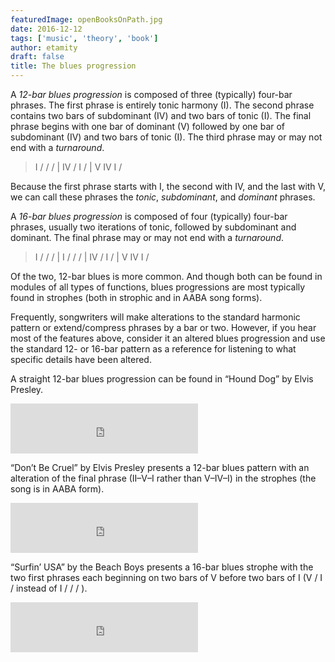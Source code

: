 ```yaml
---
featuredImage: openBooksOnPath.jpg
date: 2016-12-12
tags: ['music', 'theory', 'book']
author: etamity
draft: false
title: The blues progression
---
```


A *12-bar blues progression* is composed of three (typically) four-bar phrases. The first phrase is entirely tonic harmony (I). The second phrase contains two bars of subdominant (IV) and two bars of tonic (I). The final phrase begins with one bar of dominant (V) followed by one bar of subdominant (IV) and two bars of tonic (I). The third phrase may or may not end with a *turnaround*.

> I / / / | IV / I / | V IV I /

Because the first phrase starts with I, the second with IV, and the last with V, we can call these phrases the *tonic*, *subdominant*, and *dominant* phrases.

A *16-bar blues progression* is composed of four (typically) four-bar phrases, usually two iterations of tonic, followed by subdominant and dominant. The final phrase may or may not end with a *turnaround*.

> I / / / | I / / / | IV / I / | V IV I /

Of the two, 12-bar blues is more common. And though both can be found in modules of all types of functions, blues progressions are most typically found in strophes (both in strophic and in AABA song forms).

Frequently, songwriters will make alterations to the standard harmonic pattern or extend/compress phrases by a bar or two. However, if you hear most of the features above, consider it an altered blues progression and use the standard 12- or 16-bar pattern as a reference for listening to what specific details have been altered.

A straight 12-bar blues progression can be found in “Hound Dog” by Elvis Presley. 

<iframe src="https://embed.spotify.com/?uri=spotify:track:0MLpdnTsnnaxH5yEJzxV6I" width="300" height="80" frameborder="0" allowtransparency="true"></iframe><br/>

“Don’t Be Cruel” by Elvis Presley presents a 12-bar blues pattern with an alteration of the final phrase (II–V–I rather than V–IV–I) in the strophes (the song is in AABA form). 

<iframe src="https://embed.spotify.com/?uri=spotify:track:4zzXm1QJQXWLyUfFhWZBRg" width="300" height="80" frameborder="0" allowtransparency="true"></iframe><br/>

“Surfin’ USA” by the Beach Boys presents a 16-bar blues strophe with the two first phrases each beginning on two bars of V before two bars of I (V / I / instead of I / / / ).

<iframe src="https://embed.spotify.com/?uri=spotify:track:6uixBHa9scQ9egf3EAYmVK" width="300" height="80" frameborder="0" allowtransparency="true"></iframe><br/>

